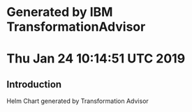 # Generated by IBM TransformationAdvisor
# Thu Jan 24 10:14:51 UTC 2019
## Introduction

Helm Chart generated by Transformation Advisor
